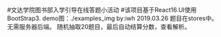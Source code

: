 #文达学院图书部入学引导在线答题小活动
#该项目基于React16.UI使用BootStrap3.
demo图：./examples_img
by:iwh 2019.03.26
题目在stores中。
无需服务器后端。
随机抽取20题目，最后自动结算分数，查看解析。